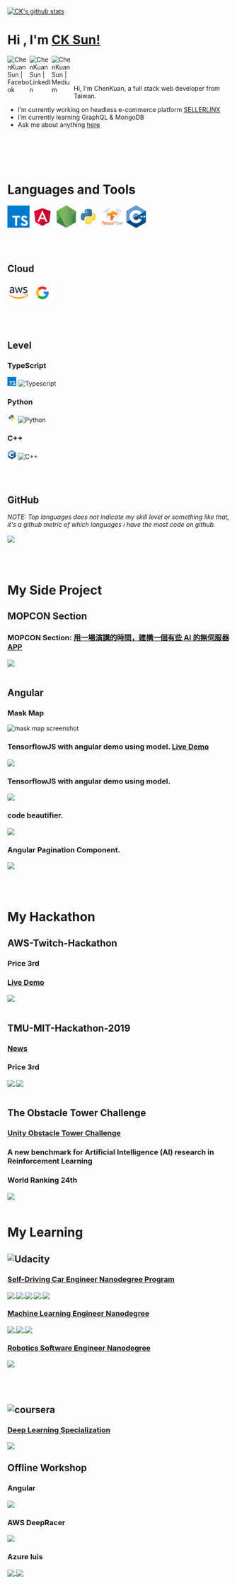 <a href="https://github.com/chenkuansun/github-readme-stats">
  <img align="center" src="https://github-readme-stats.vercel.app/api?username=chenkuansun&show_icons=true&include_all_commits=true&theme=algolia" alt="CK's github stats" />
</a>

# Hi , I'm [CK Sun!](https://chenkuansun.github.io/)

<a target="_blank" href="https://www.facebook.com/MidoYa">
  <img align="left" alt="ChenKuan Sun | Facebook" width="50px" src="https://raw.githubusercontent.com/ChenKuanSun/ChenKuanSun/8c092feed1acd7733d08be9111ae694adf3c03cb/assets/icons8-facebook-50.svg" />
</a>
<a target="_blank" href="https://www.linkedin.com/in/chenkuan-sun-430566132/">
  <img align="left" alt="ChenKuan Sun | LinkedIn" width="50px" src="https://raw.githubusercontent.com/ChenKuanSun/ChenKuanSun/8c092feed1acd7733d08be9111ae694adf3c03cb/assets/icons8-linkedin-50.svg" />
</a>
<a target="_blank" href="https://medium.com/@fgriasa123">
  <img align="left" alt="ChenKuan Sun | Medium" width="50px" src="https://raw.githubusercontent.com/ChenKuanSun/ChenKuanSun/8c092feed1acd7733d08be9111ae694adf3c03cb/assets/icons8-medium-50.svg" />
</a>

<br />
<br />
<br />

Hi, I'm ChenKuan, a full stack web developer from Taiwan.

- I’m currently working on headless e-commerce platform [SELLERLINX](https://sellerlinx.com/)
- I’m currently learning GraphQL & MongoDB
- Ask me about anything [here](https://github.com/chenkuansun/chenkuansun/issues)

<br />
<br />
<br />
<br />

# Languages and Tools

<!-- <code><img height="20" src="https://raw.githubusercontent.com/github/explore/80688e429a7d4ef2fca1e82350fe8e3517d3494d/topics/javascript/javascript.png"></code> -->

<code><img height="50" src="https://raw.githubusercontent.com/github/explore/80688e429a7d4ef2fca1e82350fe8e3517d3494d/topics/typescript/typescript.png"></code>
<code><img height="50" src="https://raw.githubusercontent.com/github/explore/80688e429a7d4ef2fca1e82350fe8e3517d3494d/topics/angular/angular.png"></code>
<code><img height="50" src="https://raw.githubusercontent.com/github/explore/80688e429a7d4ef2fca1e82350fe8e3517d3494d/topics/nodejs/nodejs.png"></code><!-- <code><img height="50" src="https://raw.githubusercontent.com/github/explore/80688e429a7d4ef2fca1e82350fe8e3517d3494d/topics/cpp/cpp.png"></code> --><code><img height="50" src="https://raw.githubusercontent.com/github/explore/80688e429a7d4ef2fca1e82350fe8e3517d3494d/topics/python/python.png"></code>
<code><img height="50" src="https://raw.githubusercontent.com/github/explore/80688e429a7d4ef2fca1e82350fe8e3517d3494d/topics/tensorflow/tensorflow.png"></code>
<code><img height="50" src="https://raw.githubusercontent.com/github/explore/80688e429a7d4ef2fca1e82350fe8e3517d3494d/topics/cpp/cpp.png"></code>

<br />
<br />

## Cloud

<code><img height="50" src="https://raw.githubusercontent.com/github/explore/fbceb94436312b6dacde68d122a5b9c7d11f9524/topics/aws/aws.png"></code>
<code><img height="50" src="https://raw.githubusercontent.com/github/explore/80688e429a7d4ef2fca1e82350fe8e3517d3494d/topics/google/google.png"></code>

<br />
<br />

## Level

### TypeScript

<code><img height="20" src="https://raw.githubusercontent.com/github/explore/80688e429a7d4ef2fca1e82350fe8e3517d3494d/topics/typescript/typescript.png"></code> ![Typescript](https://progress-bar.dev/90/?title=Comfortable&width=300 "Typescript")

### Python

<code><img height="20" src="https://raw.githubusercontent.com/github/explore/80688e429a7d4ef2fca1e82350fe8e3517d3494d/topics/python/python.png"></code> ![Python](https://progress-bar.dev/80/?title=Comfortable&width=300 "Python")

### C++

<code><img height="20" src="https://raw.githubusercontent.com/github/explore/80688e429a7d4ef2fca1e82350fe8e3517d3494d/topics/cpp/cpp.png"></code> ![C++](https://progress-bar.dev/50/?title=Normal&width=330 "C++")

<br />
<br />

## GitHub

_NOTE: Top languages does not indicate my skill level or something like that, it's a github metric of which languages i have the most code on github._
<a href="https://github.com/chenkuansun/github-readme-stats">

  <img align="center" src="https://github-readme-stats.vercel.app/api/top-langs/?username=chenkuansun&layout=compact&theme=algolia" />
</a>
<!---https://vercel.com/chenkuansun/github-readme-stats
  if you have forked this to use on your profile,
  Change the `github-readme-stats.vercel.app` to `github-readme-stats.vercel.app`
--->

<br />
<br />
<br />
<br />

# My Side Project

## MOPCON Section

### MOPCON Section: [用一場演講的時間，建構一個有些 AI 的無伺服器 APP](https://mopcon.org/2019/schedule/?id=2019012)

<a href="https://github.com/chenkuansun/github-readme-stats"> 
  <img align="center" src="https://github-readme-stats.vercel.app/api/pin/?username=chenkuansun&theme=algolia&repo=amplify-demo-mopcon" />
</a>

<br />
<br />

## Angular

### Mask Map

<img height="200" alt="mask map screenshot" src="https://github.com/ChenKuanSun/ChenKuanSun/blob/master/assets/maskMap.png?raw=true">
<!-- <a href="https://github.com/chenkuansun/github-readme-stats"> 
  <img align="center" src="https://github-readme-stats.vercel.app/api/pin/?username=chenkuansun&theme=algolia&repo=mask-web" />
</a> -->

### TensorflowJS with angular demo using model. [Live Demo](https://stackblitz.com/edit/angular-tensorflow-demo)

<a href="https://github.com/chenkuansun/github-readme-stats">
  <img align="center" src="https://github-readme-stats.vercel.app/api/pin/?username=chenkuansun&theme=algolia&repo=angular-tensorflow-demo" />
</a>

### TensorflowJS with angular demo using model.

<a href="https://github.com/chenkuansun/github-readme-stats">
  <img align="center" src="https://github-readme-stats.vercel.app/api/pin/?username=chenkuansun&theme=algolia&repo=mask-angular-demo" />
</a>

### code beautifier.

<a href="https://github.com/chenkuansun/github-readme-stats">
  <img align="center" src="https://github-readme-stats.vercel.app/api/pin/?username=chenkuansun&theme=algolia&repo=code-beautifier" />
</a>

### Angular Pagination Component.

<a href="https://github.com/chenkuansun/github-readme-stats">
  <img align="center" src="https://github-readme-stats.vercel.app/api/pin/?username=chenkuansun&theme=algolia&repo=Angular-Pagination" />
</a>

<br />
<br />
<br />
<br />

# My Hackathon

## AWS-Twitch-Hackathon

### Price 3rd

### [Live Demo](https://www.twitch.tv/videos/509372078?t=06h59m28s)

<a href="https://github.com/chenkuansun/github-readme-stats">
  <img align="center" src="https://github-readme-stats.vercel.app/api/pin/?username=chenkuansun&theme=algolia&repo=2019-AWS-Twitch-Hackathon" />
</a>

<br />
<br />

## TMU-MIT-Hackathon-2019

### [News](http://blog.tmu.edu.tw/tmubt/013724.html)

### Price 3rd

<a href="https://github.com/chenkuansun/github-readme-stats">
  <img align="center" src="https://github-readme-stats.vercel.app/api/pin/?username=chenkuansun&theme=algolia&repo=TMU-MIT-Hackathon-2019-Algorithm" />
</a>
<a href="https://github.com/chenkuansun/github-readme-stats">
  <img align="center" src="https://github-readme-stats.vercel.app/api/pin/?username=chenkuansun&theme=algolia&repo=TMU-MIT-Hackathon-2019-app" />
</a>

<br />
<br />

## The Obstacle Tower Challenge

### [Unity Obstacle Tower Challenge](https://www.aicrowd.com/challenges/unity-obstacle-tower-challenge)

### A new benchmark for Artificial Intelligence (AI) research in Reinforcement Learning

### World Ranking 24th

<a href="https://github.com/chenkuansun/github-readme-stats">
  <img align="center" src="https://github-readme-stats.vercel.app/api/pin/?username=chenkuansun&theme=algolia&repo=TheObstacleTowerChallenge" />
</a>

<br />
<br />

# My Learning

## <img align="center" alt="Udacity" src="https://raw.githubusercontent.com/ChenKuanSun/ChenKuanSun/8a60bd44bcb9d15e4a59d9d3f58ac9430bb59649/assets/udacity.svg"/>

### [Self-Driving Car Engineer Nanodegree Program](https://www.udacity.com/course/self-driving-car-engineer-nanodegree--nd013)

<a href="https://github.com/chenkuansun/github-readme-stats">
  <img align="center" src="https://github-readme-stats.vercel.app/api/pin/?username=chenkuansun&theme=algolia&repo=Self-Driving-CarND-LaneLines-P1" />
</a>
   
<a href="https://github.com/chenkuansun/chenkuansun.github.io">
  <img align="center" src="https://github-readme-stats.vercel.app/api/pin/?username=chenkuansun&theme=algolia&repo=CarND-Advanced-Lane-Lines-master" />
</a>
<a href="https://github.com/chenkuansun/chenkuansun.github.io">
  <img align="center" src="https://github-readme-stats.vercel.app/api/pin/?username=chenkuansun&theme=algolia&repo=CarND-Traffic-Sign-Classifier-Project" />
</a>
<a href="https://github.com/chenkuansun/chenkuansun.github.io">
  <img align="center" src="https://github-readme-stats.vercel.app/api/pin/?username=chenkuansun&theme=algolia&repo=CarND-Behavioral-Cloning-P3" />
</a>
<a href="https://github.com/chenkuansun/chenkuansun.github.io">
  <img align="center" src="https://github-readme-stats.vercel.app/api/pin/?username=chenkuansun&theme=algolia&repo=CarND-Extended-Kalman-Filter" />
</a>

### [Machine Learning Engineer Nanodegree](https://www.udacity.com/course/machine-learning-engineer-nanodegree--nd009t)

<a href="https://github.com/chenkuansun/github-readme-stats">
  <img align="center" src="https://github-readme-stats.vercel.app/api/pin/?username=chenkuansun&theme=algolia&repo=machine-learning-P1-boston_housing" />
</a>
<a href="https://github.com/chenkuansun/chenkuansun.github.io">
  <img align="center" src="https://github-readme-stats.vercel.app/api/pin/?username=chenkuansun&theme=algolia&repo=machine-learning-P2-finding_donors" />
</a>
<a href="https://github.com/chenkuansun/chenkuansun.github.io">
  <img align="center" src="https://github-readme-stats.vercel.app/api/pin/?username=chenkuansun&theme=algolia&repo=machine-learning-P3-CreatingCustomerSegments" />
</a>

### [Robotics Software Engineer Nanodegree](https://www.udacity.com/course/robotics-software-engineer--nd209)

<a href="https://github.com/chenkuansun/github-readme-stats">
  <img align="center" src="https://github-readme-stats.vercel.app/api/pin/?username=chenkuansun&theme=algolia&repo=RoboND-Rover-Project-master" />
</a>

<br />
<br />
<br />
<br />

## <img align="center" alt="coursera" src="https://raw.githubusercontent.com/ChenKuanSun/ChenKuanSun/b89332c78520db78bb98b27e5f19ff9e1ab4196f/assets/coursera.svg"/>

### [Deep Learning Specialization](https://www.coursera.org/specializations/deep-learning)

<a href="https://github.com/chenkuansun/github-readme-stats">
  <img align="center" src="https://github-readme-stats.vercel.app/api/pin/?username=chenkuansun&theme=algolia&repo=Coursera-project-deep-learning" />
</a>

## Offline Workshop

### Angular

<a href="https://github.com/chenkuansun/github-readme-stats">
  <img align="center" src="https://github-readme-stats.vercel.app/api/pin/?username=chenkuansun&theme=algolia&repo=DCT-108014" />
</a>

### AWS DeepRacer

<a href="https://github.com/chenkuansun/github-readme-stats">
  <img align="center" src="https://github-readme-stats.vercel.app/api/pin/?username=chenkuansun&theme=algolia&repo=aws-deepracer-workshops" />
</a>

### Azure luis

<a href="https://github.com/chenkuansun/github-readme-stats">
  <img align="center" src="https://github-readme-stats.vercel.app/api/pin/?username=chenkuansun&theme=algolia&repo=azure-luis-chat-bot" />
</a>

<a href="https://github.com/chenkuansun/github-readme-stats">
  <img align="center" src="https://github-readme-stats.vercel.app/api/pin/?username=chenkuansun&theme=algolia&repo=Chat-bot-practice" />
</a>
